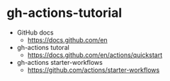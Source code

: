 # gh-actions-tutorial

- GitHub docs
  - https://docs.github.com/en
- gh-actions tutoral
  - https://docs.github.com/en/actions/quickstart
- gh-actions starter-workflows
  - https://github.com/actions/starter-workflows





